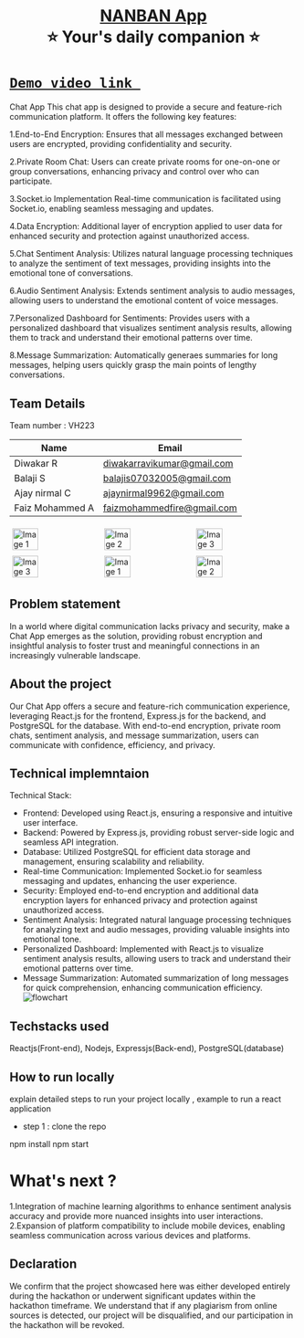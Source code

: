 <h1 align="center" style="border-bottom: none">
    <b>
        <a href="https://www.google.com"> NANBAN App </a><br>
    </b>
    ⭐ Your's daily companion ⭐ <br>
</h1>

# [`Demo video link `](https://youtu.be/8_mA0BgrPoE) 
Chat App
This chat app is designed to provide a secure and feature-rich communication platform. It offers the following key features:

1.End-to-End Encryption:
	Ensures that all messages exchanged between users are encrypted, providing confidentiality and security.

2.Private Room Chat:
	Users can create private rooms for one-on-one or group conversations, enhancing privacy and control over who can participate.

3.Socket.io Implementation
	Real-time communication is facilitated using Socket.io, enabling seamless messaging and updates.

4.Data Encryption:
	Additional layer of encryption applied to user data for enhanced security and protection against unauthorized access.

5.Chat Sentiment Analysis:
	Utilizes natural language processing techniques to analyze the sentiment of text messages, providing insights into the emotional tone of conversations.

6.Audio Sentiment Analysis:	
	Extends sentiment analysis to audio messages, allowing users to understand the emotional content of voice messages.

7.Personalized Dashboard for Sentiments:
	Provides users with a personalized dashboard that visualizes sentiment analysis results, allowing them to track and understand their emotional patterns over time.

8.Message Summarization:
	Automatically generaes summaries for long messages, helping users quickly grasp the main points of lengthy conversations.

## Team Details
Team number : VH223

|     Name        |            Email           |
|-----------------|----------------------------|
| Diwakar R       | diwakarravikumar@gmail.com |
| Balaji S        | balajis07032005@gmail.com  |
| Ajay nirmal C   | ajaynirmal9962@gmail.com   |
| Faiz Mohammed A | faizmohammedfire@gmail.com |

<div style="display: flex; flex-wrap: wrap;">
    <img src="https://static.vecteezy.com/system/resources/previews/013/688/865/non_2x/modern-color-and-geometric-banner-design-template-on-the-background-of-the-mobile-phone-mobile-modern-poster-marketing-special-offer-promotion-smartphone-mockup-vector.jpg" alt="Image 1" style="width: 30%; margin: 5px;">
    <img src="https://encrypted-tbn0.gstatic.com/images?q=tbn:ANd9GcSECH9uhvdGq0EP6QqG8lzAyjz1F-6V5RyMZrjBGmoIbP5diPgG53mWePJ9RlWVbJuVWCo&usqp=CAU" alt="Image 2" style="width: 30%; margin: 5px;">
    <img src="https://encrypted-tbn0.gstatic.com/images?q=tbn:ANd9GcSEwduQ50DEm_tr94tfGWHqAYzzvjb_5oS6ULmejCN2pBlolGfTv8wTwaa64fnt1GThiDc" alt="Image 3" style="width: 30%; margin: 5px;">
    <img src="https://encrypted-tbn0.gstatic.com/images?q=tbn:ANd9GcSEwduQ50DEm_tr94tfGWHqAYzzvjb_5oS6ULmejCN2pBlolGfTv8wTwaa64fnt1GThiDc" alt="Image 3" style="width: 30%; margin: 5px;">
       <img src="https://static.vecteezy.com/system/resources/previews/013/688/865/non_2x/modern-color-and-geometric-banner-design-template-on-the-background-of-the-mobile-phone-mobile-modern-poster-marketing-special-offer-promotion-smartphone-mockup-vector.jpg" alt="Image 1" style="width: 30%; margin: 5px;">
    <img src="https://encrypted-tbn0.gstatic.com/images?q=tbn:ANd9GcSECH9uhvdGq0EP6QqG8lzAyjz1F-6V5RyMZrjBGmoIbP5diPgG53mWePJ9RlWVbJuVWCo&usqp=CAU" alt="Image 2" style="width: 30%; margin: 5px;">
</div>

## Problem statement 
In a world where digital communication lacks privacy and security, make a Chat App emerges as the solution, providing robust encryption and insightful analysis to foster trust and meaningful connections in an increasingly vulnerable landscape.
## About the project
Our Chat App offers a secure and feature-rich communication experience, leveraging React.js for the frontend, Express.js for the backend, and PostgreSQL for the database. With end-to-end encryption, private room chats, sentiment analysis, and message summarization, users can communicate with confidence, efficiency, and privacy.

## Technical implemntaion 
Technical Stack:
- Frontend: Developed using React.js, ensuring a responsive and intuitive user interface.
- Backend: Powered by Express.js, providing robust server-side logic and seamless API integration.
- Database: Utilized PostgreSQL for efficient data storage and management, ensuring scalability and reliability.
- Real-time Communication: Implemented Socket.io for seamless messaging and updates, enhancing the user experience.
- Security: Employed end-to-end encryption and additional data encryption layers for enhanced privacy and protection against unauthorized access.
- Sentiment Analysis: Integrated natural language processing techniques for analyzing text and audio messages, providing valuable insights into emotional tone.
- Personalized Dashboard: Implemented with React.js to visualize sentiment analysis results, allowing users to track and understand their emotional patterns over time.
- Message Summarization: Automated summarization of long messages for quick comprehension, enhancing communication efficiency.
![flowchart](https://github.com/Diwakar1819/vashist-hackathon/assets/153829103/35691ae6-8933-4165-80ce-337d79aa9ca0)

## Techstacks used 
Reactjs(Front-end), Nodejs, Expressjs(Back-end), PostgreSQL(database)

## How to run locally 
explain detailed steps to run your project locally , example to run a react application 
- step 1 : clone the repo 

npm install
npm start


# What's next ?
1.Integration of machine learning algorithms to enhance sentiment analysis accuracy and provide more nuanced insights into user interactions.
2.Expansion of platform compatibility to include mobile devices, enabling seamless communication across various devices and platforms.

## Declaration
We confirm that the project showcased here was either developed entirely during the hackathon or underwent significant updates within the hackathon timeframe. We understand that if any plagiarism from online sources is detected, our project will be disqualified, and our participation in the hackathon will be revoked.
